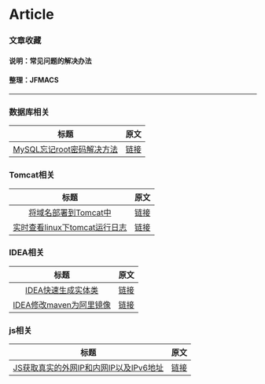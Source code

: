 # Article
### 文章收藏
#### 说明：常见问题的解决办法
#### 整理：JFMACS
***
### 数据库相关
| 标题 | 原文  |
| :------------: |:---------------:|
|[MySQL忘记root密码解决方法](/pdf/MySQL忘记root密码解决方法.pdf)|[链接](https://blog.csdn.net/weidong_y/article/details/80493743)|

### Tomcat相关
| 标题 | 原文  |
| :------------: |:---------------:|
|[将域名部署到Tomcat中](/pdf/将域名部署到Tomcat中.pdf)|[链接](https://blog.csdn.net/qq_36330228/article/details/78516160)|
|[实时查看linux下tomcat运行日志](/pdf/实时查看linux下tomcat运行日志.pdf)|[链接](https://blog.csdn.net/zymx14/article/details/54344956)|

### IDEA相关
| 标题 | 原文  |
| :------------: |:---------------:|
|[IDEA快速生成实体类](/pdf/IDEA快速生成实体类.pdf)|[链接](https://blog.csdn.net/hgg923/article/details/53439038)|
|[IDEA修改maven为阿里镜像](/pdf/IDEA修改maven为阿里镜像.pdf)|[链接](https://blog.csdn.net/liangyihuai/article/details/57406870)|
### js相关
| 标题 | 原文  |
| :------------: |:---------------:|
|[JS获取真实的外网IP和内网IP以及IPv6地址](/pdf/JS获取真实的外网IP和内网IP以及IPv6地址.pdf)|[链接](https://blog.csdn.net/kirinlau/article/details/80833805)|
